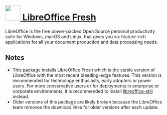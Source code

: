 # [<img src="https://cdn.rawgit.com/chocolatey/chocolatey-coreteampackages/edba4a5849ff756e767cba86641bea97ff5721fe/icons/libreoffice.svg" width="48" height="48"/> LibreOffice Fresh](https://chocolatey.org/packages/libreoffice-fresh)

LibreOffice is the free power-packed Open Source personal productivity suite for Windows, macOS and Linux, that gives you six feature-rich applications for all your document production and data processing needs.

## Notes

- This package installs LibreOffice Fresh which is the stable version of LibreOffice with the most recent bleeding-edge features. This version is recommended for technology enthusiasts, early adopters or power users. For more conservative users or for deployments in enterprise or corporate environments, it is recommended to install [libreoffice-still](/packages/libreoffice-still) instead.
- Older versions of this package are likely broken because the LibreOffice team removes the download links for older versions after each update.
